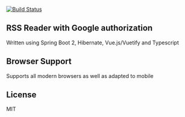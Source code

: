 [![Build Status](https://travis-ci.org/trett/rssreader.svg?branch=master)](https://travis-ci.org/trett/rssreader)
## RSS Reader with Google authorization
Written using Spring Boot 2, Hibernate, Vue.js/Vuetify and Typescript 

## Browser Support
Supports all modern browsers as well as adapted to mobile

## License

MIT
